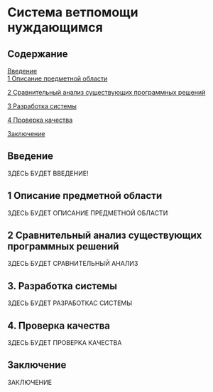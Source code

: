 # Система ветпомощи нуждающимся
## Содержание
[Введение](#intro)  
[1 Описание предметной области](#description)  

[2 Сравнительный анализ существующих программных решений ](#analysis)

[3 Разработка системы](#design)

[4 Проверка качества](#check)

[Заключение](#conclusion)

<a name="intro"/>
 
## Введение

ЗДЕСЬ БУДЕТ ВВЕДЕНИЕ!
 
<a name="description"/>
 
## 1 Описание предметной области
 
ЗДЕСЬ БУДЕТ ОПИСАНИЕ ПРЕДМЕТНОЙ ОБЛАСТИ

<a name="analysis"/>
 
## 2 Сравнительный анализ существующих программных решений

ЗДЕСЬ БУДЕТ СРАВНИТЕЛЬНЫЙ АНАЛИЗ
 
<a name="design"/>
 
## 3. Разработка системы

ЗДЕСЬ БУДЕТ РАЗРАБОТКАС СИСТЕМЫ
 
<a name="check"/>
 
## 4. Проверка качества

 ЗДЕСЬ БУДЕТ ПРОВЕРКА КАЧЕСТВА
 
<a name="conclusion"/>
 
## Заключение

ЗАКЛЮЧЕНИЕ
